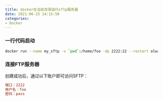 ```yaml
---
title: docker在当前目录运行sftp服务器
date: 2021-06-25 14:15:50
categories:
- Docker
---
```


### 一行代码启动
```bash
docker run --name my_sftp -v `pwd`:/home/foo -dp 2222:22 --restart always atmoz/sftp foo:pass:1001
```

### 连接FTP服务器
创建成功后，通过以下账户即可访问SFTP：
```ini
端口：2222
用户名：foo
密码：pass
```
